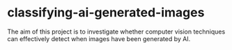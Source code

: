 # classifying-ai-generated-images
The aim of this project is to investigate whether computer vision techniques can effectively detect when images have been generated by AI. 
